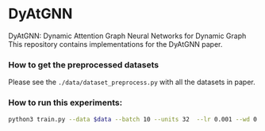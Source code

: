 # DyAtGNN
DyAtGNN: Dynamic Attention Graph Neural Networks for Dynamic Graph
This repository contains implementations for the DyAtGNN paper.

### How to get the preprocessed datasets
Please see the `./data/dataset_preprocess.py` with all the datasets in paper.

### How to run this experiments:
```bash
python3 train.py --data $data --batch 10 --units 32  --lr 0.001 --wd 0.0001
```
